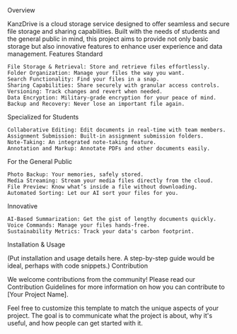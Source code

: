 Overview

KanzDrive is a cloud storage service designed to offer seamless and secure file storage and sharing capabilities. Built with the needs of students and the general public in mind, this project aims to provide not only basic storage but also innovative features to enhance user experience and data management.
Features
Standard

    File Storage & Retrieval: Store and retrieve files effortlessly.
    Folder Organization: Manage your files the way you want.
    Search Functionality: Find your files in a snap.
    Sharing Capabilities: Share securely with granular access controls.
    Versioning: Track changes and revert when needed.
    Data Encryption: Military-grade encryption for your peace of mind.
    Backup and Recovery: Never lose an important file again.

Specialized for Students

    Collaborative Editing: Edit documents in real-time with team members.
    Assignment Submission: Built-in assignment submission folders.
    Note-Taking: An integrated note-taking feature.
    Annotation and Markup: Annotate PDFs and other documents easily.

For the General Public

    Photo Backup: Your memories, safely stored.
    Media Streaming: Stream your media files directly from the cloud.
    File Preview: Know what’s inside a file without downloading.
    Automated Sorting: Let our AI sort your files for you.

Innovative

    AI-Based Summarization: Get the gist of lengthy documents quickly.
    Voice Commands: Manage your files hands-free.
    Sustainability Metrics: Track your data's carbon footprint.

Installation & Usage

(Put installation and usage details here. A step-by-step guide would be ideal, perhaps with code snippets.)
Contribution

We welcome contributions from the community! Please read our Contribution Guidelines for more information on how you can contribute to [Your Project Name].

Feel free to customize this template to match the unique aspects of your project. The goal is to communicate what the project is about, why it's useful, and how people can get started with it.